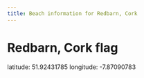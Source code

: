 ```yaml
---
title: Beach information for Redbarn, Cork
---
```

# Redbarn, Cork <span class="material-icons blue-flag">flag</span>

<div class="location-info">latitude: 51.92431785 longitude: -7.87090783</div>
<div></div>